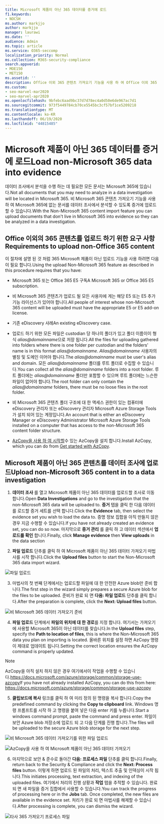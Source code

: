 ```yaml
---
title: Microsoft 제품이 아닌 365 데이터를 증거에 로드
f1.keywords:
- NOCSH
ms.author: markjjo
author: markjjo
manager: laurawi
ms.date: ''
audience: Admin
ms.topic: article
ms.service: O365-seccomp
localization_priority: Normal
ms.collection: M365-security-compliance
search.appverid:
- MOE150
- MET150
ms.assetid: ''
description: Office 이외 365 콘텐츠 가져오기 기능을 사용 하 여 Office 이외 365 문서를 데이터 조사의 증거에 업로드 하는 방법을 알아봅니다.
ms.custom:
- seo-marvel-mar2020
- seo-marvel-apr2020
ms.openlocfilehash: 9bfebc6aad9bc37d7d78ec4a0d50e6de967ac7d1
ms.sourcegitcommit: 973f5449784cb70ce5545bc3cf57bf1ce5209218
ms.translationtype: MT
ms.contentlocale: ko-KR
ms.lasthandoff: 06/19/2020
ms.locfileid: "44815485"
---
```

# <a name="load-non-microsoft-365-data-into-evidence"></a><span data-ttu-id="136c5-103">Microsoft 제품이 아닌 365 데이터를 증거에 로드</span><span class="sxs-lookup"><span data-stu-id="136c5-103">Load non-Microsoft 365 data into evidence</span></span>

<span data-ttu-id="136c5-104">데이터 조사에서 분석을 수행 하는 데 필요한 모든 문서는 Microsoft 365에 있습니다.</span><span class="sxs-lookup"><span data-stu-id="136c5-104">Not all documents that you may need to analyze in a data investigation will be located in Microsoft 365.</span></span> <span data-ttu-id="136c5-105">비 Microsoft 365 콘텐츠 가져오기 기능을 사용 하 여 Microsoft 365에 없는 문서를 데이터 조사에서 분석할 수 있도록 증거에 업로드할 수 있습니다.</span><span class="sxs-lookup"><span data-stu-id="136c5-105">With the Non-Microsoft 365 content import feature you can upload documents that don't live in Microsoft 365 into evidence so they can be analyzed in a data investigation.</span></span>

## <a name="requirements-to-upload-non-office-365-content"></a><span data-ttu-id="136c5-106">Office 이외의 365 콘텐츠를 업로드 하기 위한 요구 사항</span><span class="sxs-lookup"><span data-stu-id="136c5-106">Requirements to upload non-Office 365 content</span></span>

<span data-ttu-id="136c5-107">이 절차에 설명 된 것 처럼 365 Microsoft 제품이 아닌 업로드 기능을 사용 하려면 다음이 필요 합니다.</span><span class="sxs-lookup"><span data-stu-id="136c5-107">Using the upload Non-Microsoft 365 feature as described in this procedure requires that you have:</span></span>

- <span data-ttu-id="136c5-108">Microsoft 365 또는 Office 365 E5 구독</span><span class="sxs-lookup"><span data-stu-id="136c5-108">A Microsoft 365 or Office 365 E5 subscription.</span></span>

- <span data-ttu-id="136c5-109">비 Microsoft 365 콘텐츠가 업로드 될 모든 사용자에 게는 해당 E5 또는 E5 추가 기능 라이선스가 있어야 합니다.</span><span class="sxs-lookup"><span data-stu-id="136c5-109">All people of interest whose non-Microsoft 365 content will be uploaded must have the appropriate E5 or E5 add-on license.</span></span>

- <span data-ttu-id="136c5-110">기존 eDiscovery 사례</span><span class="sxs-lookup"><span data-stu-id="136c5-110">An existing eDiscovery case.</span></span>

- <span data-ttu-id="136c5-111">업로드 하기 위한 모든 파일은 custodian 당 하나의 폴더가 있고 폴더 이름이이 형식 *alias@domainname*으로 저장 됩니다.</span><span class="sxs-lookup"><span data-stu-id="136c5-111">All the files for uploading gathered into folders where there is one folder per custodian and the folders' name is in this format *alias@domainname*.</span></span> <span data-ttu-id="136c5-112">*Alias@domainname* 사용자의 별칭 및 도메인 이어야 합니다.</span><span class="sxs-lookup"><span data-stu-id="136c5-112">The *alias@domainname* must be user's alias and domain.</span></span> <span data-ttu-id="136c5-113">모든 *alias@domainname* 폴더를 루트 폴더로 수집할 수 있습니다.</span><span class="sxs-lookup"><span data-stu-id="136c5-113">You can collect all the *alias@domainname* folders into a root folder.</span></span> <span data-ttu-id="136c5-114">루트 폴더에는 *alias@domainname* 폴더만 포함할 수 있으며 루트 폴더에는 느슨한 파일이 없어야 합니다.</span><span class="sxs-lookup"><span data-stu-id="136c5-114">The root folder can only contain the *alias@domainname* folders, there must be no loose files in the root folder.</span></span>

- <span data-ttu-id="136c5-115">비 Microsoft 365 콘텐츠 폴더 구조에 대 한 액세스 권한이 있는 컴퓨터에 eDiscovery 관리자 또는 eDiscovery 관리자 Microsoft Azure Storage Tools가 설치 되어 있는 계정입니다.</span><span class="sxs-lookup"><span data-stu-id="136c5-115">An account that is either an eDiscovery Manager or eDiscovery Administrator Microsoft Azure Storage Tools installed on a computer that has access to the non-Microsoft 365 content folder structure.</span></span>

- <span data-ttu-id="136c5-116">[AzCopy을 사용 하 여 시작할](https://docs.microsoft.com/azure/storage/common/storage-use-azcopy)수 있는 AzCopy을 설치 합니다.</span><span class="sxs-lookup"><span data-stu-id="136c5-116">Install AzCopy, which you can do from [Get started with AzCopy](https://docs.microsoft.com/azure/storage/common/storage-use-azcopy).</span></span>

## <a name="upload-non-microsoft-365-content-in-to-a-data-investigation"></a><span data-ttu-id="136c5-117">Microsoft 제품이 아닌 365 콘텐츠를 데이터 조사에 업로드</span><span class="sxs-lookup"><span data-stu-id="136c5-117">Upload non-Microsoft 365 content in to a data investigation</span></span>

1. <span data-ttu-id="136c5-118">**데이터 조사** 를 열고 Microsoft 제품이 아닌 365 데이터를 업로드할 조사로 이동 합니다.</span><span class="sxs-lookup"><span data-stu-id="136c5-118">Open **Data Investigations** and go to the investigation that the non-Microsoft 365 data will be uploaded to.</span></span>  <span data-ttu-id="136c5-119">**증거** 탭을 클릭 한 다음 데이터를 로드할 증거 세트를 선택 합니다.</span><span class="sxs-lookup"><span data-stu-id="136c5-119">Click the **Evidence** tab, then select the evidence set you wish to load the data to.</span></span>  <span data-ttu-id="136c5-120">증명 정보 집합을 아직 만들지 않은 경우 지금 수행할 수 있습니다.</span><span class="sxs-lookup"><span data-stu-id="136c5-120">If you have not already created an evidence set, you can do so now.</span></span>  <span data-ttu-id="136c5-121">마지막으로 **증거 관리** 를 클릭 하 고 데이터 섹션에서 **업로드를 확인** 합니다.</span><span class="sxs-lookup"><span data-stu-id="136c5-121">Finally, click **Manage evidence** then **View uploads** in the data section</span></span>

2. <span data-ttu-id="136c5-122">**파일 업로드** 단추를 클릭 하 여 Microsoft 제품이 아닌 365 데이터 가져오기 마법사를 시작 합니다.</span><span class="sxs-lookup"><span data-stu-id="136c5-122">Click the **Upload files** button to start the Non-Microsoft 365 data import wizard.</span></span>

![파일 업로드](../media/574f4059-4146-4058-9df3-ec97cf28d7c7.png)

3. <span data-ttu-id="136c5-124">마법사의 첫 번째 단계에서는 업로드할 파일에 대 한 안전한 Azure blob만 준비 합니다.</span><span class="sxs-lookup"><span data-stu-id="136c5-124">The first step in the wizard simply prepares a secure Azure blob for the files to be uploaded.</span></span>  <span data-ttu-id="136c5-125">준비가 완료 되 면 **다음: 파일 업로드** 단추를 클릭 합니다.</span><span class="sxs-lookup"><span data-stu-id="136c5-125">After the preparation is complete, click the **Next: Upload files** button.</span></span>

![비 Microsoft 365 데이터 가져오기 준비](../media/0670a347-a578-454a-9b3d-e70ef47aec57.png)
 
4. <span data-ttu-id="136c5-127">**파일 업로드** 단계에서 **파일의 위치에 대 한 경로**를 지정 합니다. 여기서는 가져오기에 사용할 Microsoft 365이 아닌 데이터를 찾습니다.</span><span class="sxs-lookup"><span data-stu-id="136c5-127">In the **Upload files** step, specify the **Path to location of files**, this is where the Non-Microsoft 365 data you plan on importing is located.</span></span>  <span data-ttu-id="136c5-128">올바른 위치를 설정 하면 AzCopy 명령이 제대로 업데이트 됩니다.</span><span class="sxs-lookup"><span data-stu-id="136c5-128">Setting the correct location ensures the AzCopy command is properly updated.</span></span>

> [!NOTE]
> <span data-ttu-id="136c5-129">AzCopy을 아직 설치 하지 않은 경우 여기에서이 작업을 수행할 수 있습니다.https://docs.microsoft.com/azure/storage/common/storage-use-azcopy</span><span class="sxs-lookup"><span data-stu-id="136c5-129">If you have not already installed AzCopy, you can do this from here: https://docs.microsoft.com/azure/storage/common/storage-use-azcopy</span></span>

5. <span data-ttu-id="136c5-130">**클립보드에 복사** 링크를 클릭 하 여 미리 정의 된 명령을 복사 합니다.</span><span class="sxs-lookup"><span data-stu-id="136c5-130">Copy the predefined command by clicking the **Copy to clipboard** link.</span></span> <span data-ttu-id="136c5-131">Windows 명령 프롬프트를 시작 하 고 명령을 붙여 넣은 다음 enter 키를 누릅니다.</span><span class="sxs-lookup"><span data-stu-id="136c5-131">Start a windows command prompt, paste the command and press enter.</span></span>  <span data-ttu-id="136c5-132">파일이 보안 Azure blob 저장소에 업로드 되 고 다음 단계를 진행 합니다.</span><span class="sxs-lookup"><span data-stu-id="136c5-132">The files will be uploaded to the secure Azure blob storage for the next step.</span></span>

![비 Microsoft 365 데이터 가져오기를 위한 파일 업로드](../media/3ea53b5d-7f9b-4dfc-ba63-90a38c14d41a.png)

![AzCopy을 사용 하 여 Microsoft 제품이 아닌 365 데이터 가져오기](../media/504e2dbe-f36f-4f36-9b08-04aea85d8250.png)

6. <span data-ttu-id="136c5-135">마지막으로 보안 & 준수로 돌아간 **다음: 프로세스 파일** 단추를 클릭 합니다.</span><span class="sxs-lookup"><span data-stu-id="136c5-135">Finally, return back to the Security & Compliance and click the **Next: Process files** button.</span></span>  <span data-ttu-id="136c5-136">이렇게 하면 업로드 된 파일의 처리, 텍스트 추출 및 인덱싱이 시작 됩니다.</span><span class="sxs-lookup"><span data-stu-id="136c5-136">This initiates processing, text extraction, and indexing of the uploaded files.</span></span>  <span data-ttu-id="136c5-137">여기에서 처리의 진행 상황과 **작업** 탭을 추적할 수 있습니다.  완료 되 면 새 파일을 증거 집합에서 사용할 수 있습니다.</span><span class="sxs-lookup"><span data-stu-id="136c5-137">You can track the progress of processing here or in the **Jobs** tab.  Once completed, the new files are available in the evidence set.</span></span>  <span data-ttu-id="136c5-138">처리가 완료 되 면 마법사를 해제할 수 있습니다.</span><span class="sxs-lookup"><span data-stu-id="136c5-138">After processing is complete, you can dismiss the wizard.</span></span>

![타사 365 가져오기 프로세스 파일](../media/218b1545-416a-4a9f-9b25-3b70e8508f67.png)

